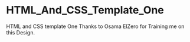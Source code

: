# HTML_And_CSS_Template_One
HTML and CSS template One
Thanks to Osama ElZero for Training me on this Design.
